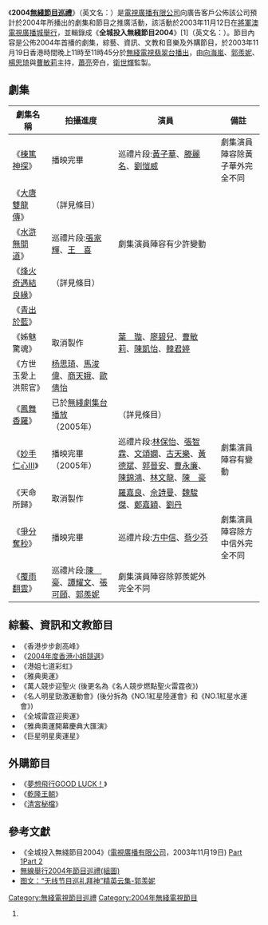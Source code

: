 《**2004[無綫節目巡禮](https://zh.wikipedia.org/wiki/無綫節目巡禮 "wikilink")**》（英文名：）是[電視廣播有限公司](../Page/電視廣播有限公司.md "wikilink")向廣告客戶公佈該公司預計於2004年所播出的劇集和節目之推廣活動，該活動於2003年11月12日在[將軍澳電視廣播城舉行](https://zh.wikipedia.org/wiki/將軍澳電視廣播城 "wikilink")，並輯錄成《**全城投入無綫節目2004**》\[1\]（英文名：）。節目內容是公佈2004年首播的劇集，綜藝、資訊、文教和音樂及外購節目，於2003年11月19日香港時間晚上11時至11時45分於[無綫電視翡翠台播出](https://zh.wikipedia.org/wiki/無綫電視翡翠台 "wikilink")，由[向海嵐](../Page/向海嵐.md "wikilink")、[郭羨妮](../Page/郭羨妮.md "wikilink")、[楊思琦](../Page/楊思琦.md "wikilink")與[曹敏莉](../Page/曹敏莉.md "wikilink")主持，[蕭亮](../Page/蕭亮.md "wikilink")旁白，[衛世輝](../Page/衛世輝.md "wikilink")監製。

## 劇集

| 劇集名稱                                                      | 拍攝進度                                                                                                                                                       | 演員                                                                                                                                                                                                                                                                                                                                            | 備註              |
| --------------------------------------------------------- | ---------------------------------------------------------------------------------------------------------------------------------------------------------- | --------------------------------------------------------------------------------------------------------------------------------------------------------------------------------------------------------------------------------------------------------------------------------------------------------------------------------------------- | --------------- |
| 《[棟篤神探](../Page/棟篤神探.md "wikilink")》                      | 播映完畢                                                                                                                                                       | 巡禮片段:[黃子華](../Page/黃子華.md "wikilink")、[滕麗名](../Page/滕麗名.md "wikilink")、[劉愷威](../Page/劉愷威.md "wikilink")                                                                                                                                                                                                                                       | 劇集演員陣容除黃子華外完全不同 |
| 《[大唐雙龍傳](../Page/大唐雙龍傳.md "wikilink")》                    | （詳見條目）                                                                                                                                                     |                                                                                                                                                                                                                                                                                                                                               |                 |
| 《[水滸無間道](https://zh.wikipedia.org/wiki/水滸無間道 "wikilink")》 | 巡禮片段:[張家輝](../Page/張家輝.md "wikilink")、[王　喜](https://zh.wikipedia.org/wiki/王喜 "wikilink")                                                                   | 劇集演員陣容有少許變動                                                                                                                                                                                                                                                                                                                                   |                 |
| 《[烽火奇遇結良緣](../Page/烽火奇遇結良緣.md "wikilink")》                | （詳見條目）                                                                                                                                                     |                                                                                                                                                                                                                                                                                                                                               |                 |
| 《[青出於藍](../Page/青出於藍_\(電視劇\).md "wikilink")》              |                                                                                                                                                            |                                                                                                                                                                                                                                                                                                                                               |                 |
| 《姊魅驚魂》                                                    | 取消製作                                                                                                                                                       | [葉　璇](../Page/葉璇.md "wikilink")、[廖碧兒](../Page/廖碧兒.md "wikilink")、[曹敏莉](../Page/曹敏莉.md "wikilink")、[陳凱怡](../Page/陳思齊.md "wikilink")、[韓君婷](../Page/韓君婷.md "wikilink")                                                                                                                                                                           |                 |
| 《方世玉愛上洪熙官》                                                | [杨思琦](https://zh.wikipedia.org/wiki/杨思琦 "wikilink")、[馬浚偉](../Page/馬浚偉.md "wikilink")、[商天娥](../Page/商天娥.md "wikilink")、[歐倩怡](../Page/歐倩怡.md "wikilink")     |                                                                                                                                                                                                                                                                                                                                               |                 |
| 《[鳳舞香羅](../Page/鳳舞香羅.md "wikilink")》                      | 已於[無綫劇集台播放](https://zh.wikipedia.org/wiki/無綫劇集台 "wikilink")（2005年）                                                                                         | （詳見條目）                                                                                                                                                                                                                                                                                                                                        |                 |
| 《[妙手仁心III](../Page/妙手仁心III.md "wikilink")》                | 播映完畢（2005年）                                                                                                                                                | 巡禮片段:[林保怡](../Page/林保怡.md "wikilink")、[張智霖](../Page/張智霖.md "wikilink")、[文頌嫻](../Page/文頌嫻.md "wikilink")、[古天樂](../Page/古天樂.md "wikilink")、[黃德斌](../Page/黃德斌.md "wikilink")、[郭晉安](../Page/郭晉安.md "wikilink")、[曹永廉](../Page/曹永廉.md "wikilink")、[陳錦鴻](../Page/陳錦鴻.md "wikilink")、[林文龍](../Page/林文龍.md "wikilink")、[陳　豪](../Page/陳豪.md "wikilink") | 劇集演員陣容有變動       |
| 《天命所歸》                                                    | 取消製作                                                                                                                                                       | [羅嘉良](../Page/羅嘉良.md "wikilink")、[佘詩曼](https://zh.wikipedia.org/wiki/佘詩曼 "wikilink")、[魏駿傑](../Page/魏駿傑.md "wikilink")、[鄭嘉穎](../Page/鄭嘉穎.md "wikilink")、[劉丹](https://zh.wikipedia.org/wiki/劉慶基 "wikilink")                                                                                                                                     |                 |
| 《[爭分奪秒](https://zh.wikipedia.org/wiki/爭分奪秒 "wikilink")》   | 播映完畢                                                                                                                                                       | 巡禮片段:[方中信](../Page/方中信.md "wikilink")、[蔡少芬](../Page/蔡少芬.md "wikilink")                                                                                                                                                                                                                                                                        | 劇集演員陣容除方中信外完全不同 |
| 《[覆雨翻雲](../Page/覆雨翻雲.md "wikilink")》                      | 巡禮片段:[陳　豪](../Page/陳豪.md "wikilink")、[譚耀文](../Page/譚耀文.md "wikilink")、[張可頤](https://zh.wikipedia.org/wiki/張可頤 "wikilink")、[郭羨妮](../Page/郭羨妮.md "wikilink") | 劇集演員陣容除郭羨妮外完全不同                                                                                                                                                                                                                                                                                                                               |                 |

## 綜藝、資訊和文教節目

  - 《香港步步創高峰》
  - 《[2004年度香港小姐競選](https://zh.wikipedia.org/wiki/香港小姐競選 "wikilink")》
  - 《港姐七道彩虹》
  - 《雅典奧運》
  - 《萬人競步迎聖火 (後更名為《名人競步燃點聖火雷霆夜》)
  - 《名人明星勁激運動會》(後分拆為《NO.1紅星陸運會》和《NO.1紅星水運會》)
  - 《全城雷霆迎奧運》
  - 《雅典奧運開幕慶典大匯演》
  - 《巨星明星奧運星》

## 外購節目

  - 《[夢想飛行GOOD LUCK！](https://zh.wikipedia.org/wiki/夢想飛行GOOD_LUCK！ "wikilink")》
  - 《[乾隆王朝](../Page/乾隆王朝.md "wikilink")》
  - 《[清宮秘檔](https://zh.wikipedia.org/wiki/清宮秘檔 "wikilink")》

## 參考文獻

  - 《全城投入無綫節目2004》([電視廣播有限公司](../Page/電視廣播有限公司.md "wikilink")，2003年11月19日) [Part 1](http://you.video.sina.com.cn/b/8535145-1279051060.html)[Part 2](http://you.video.sina.com.cn/b/8600820-1279051060.html)
  - [無線舉行2004年節目巡禮(組圖)](https://web.archive.org/web/20050915201032/http://www.csonline.com.cn/pic/rwxz/t20031113_52455.htm)
  - [图文：“无线节目巡礼拜神”精英云集-郭羡妮](http://ent.sina.com.cn/s/h/2003-11-13/1229232772.html)

[Category:無綫電視節目巡禮](https://zh.wikipedia.org/wiki/Category:無綫電視節目巡禮 "wikilink") [Category:2004年無綫電視節目](https://zh.wikipedia.org/wiki/Category:2004年無綫電視節目 "wikilink")

1.